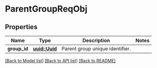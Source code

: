 # ParentGroupReqObj

## Properties

Name | Type | Description | Notes
------------ | ------------- | ------------- | -------------
**group_id** | [**uuid::Uuid**](uuid::Uuid.md) | Parent group unique identifier. | 

[[Back to Model list]](../README.md#documentation-for-models) [[Back to API list]](../README.md#documentation-for-api-endpoints) [[Back to README]](../README.md)


